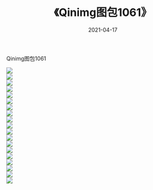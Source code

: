 ﻿---
layout: post
title:  《Qinimg图包1061》
date:   2021-04-17
img: http://imgx.orgx.ga/Qinimg图包/Qinimg图包1061/000.jpg
categories: [美女, 清纯, 唯美]
---

Qinimg图包1061

 ![](http://imgx.orgx.ga/Qinimg图包/Qinimg图包1061/001.jpg) <br>![](http://imgx.orgx.ga/Qinimg图包/Qinimg图包1061/002.jpg) <br>![](http://imgx.orgx.ga/Qinimg图包/Qinimg图包1061/003.jpg) <br>![](http://imgx.orgx.ga/Qinimg图包/Qinimg图包1061/004.jpg) <br>![](http://imgx.orgx.ga/Qinimg图包/Qinimg图包1061/005.jpg) <br>![](http://imgx.orgx.ga/Qinimg图包/Qinimg图包1061/006.jpg) <br>![](http://imgx.orgx.ga/Qinimg图包/Qinimg图包1061/007.jpg) <br>![](http://imgx.orgx.ga/Qinimg图包/Qinimg图包1061/008.jpg) <br>![](http://imgx.orgx.ga/Qinimg图包/Qinimg图包1061/009.jpg) <br>![](http://imgx.orgx.ga/Qinimg图包/Qinimg图包1061/010.jpg) <br>![](http://imgx.orgx.ga/Qinimg图包/Qinimg图包1061/011.jpg) <br>![](http://imgx.orgx.ga/Qinimg图包/Qinimg图包1061/012.jpg) <br>![](http://imgx.orgx.ga/Qinimg图包/Qinimg图包1061/013.jpg) <br>![](http://imgx.orgx.ga/Qinimg图包/Qinimg图包1061/014.jpg) <br>![](http://imgx.orgx.ga/Qinimg图包/Qinimg图包1061/015.jpg) <br>![](http://imgx.orgx.ga/Qinimg图包/Qinimg图包1061/016.jpg) <br>![](http://imgx.orgx.ga/Qinimg图包/Qinimg图包1061/017.jpg) <br>![](http://imgx.orgx.ga/Qinimg图包/Qinimg图包1061/018.jpg) <br>![](http://imgx.orgx.ga/Qinimg图包/Qinimg图包1061/019.jpg) <br>